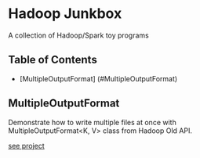 # Hadoop Junkbox
A collection of Hadoop/Spark toy programs

## Table of Contents
 - [MultipleOutputFormat] (#MultipleOutputFormat)

## MultipleOutputFormat
Demonstrate how to write multiple files at once with MultipleOutputFormat&lt;K, V&gt; class from Hadoop Old API.

[see project](https://github.com/kmizumar/hadoop-junkbox/tree/master/howto.MultipleOutputFormat)
